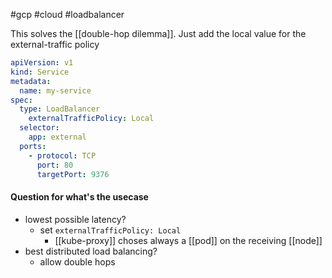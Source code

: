 #gcp #cloud #loadbalancer 

This solves the [[double-hop dilemma]]. Just add the local value for the external-traffic policy
```yaml
apiVersion: v1
kind: Service
metadata:
  name: my-service
spec:
  type: LoadBalancer
    externalTrafficPolicy: Local
  selector:
    app: external
  ports:
    - protocol: TCP
      port: 80
      targetPort: 9376
```

#### Question for what's the usecase
- lowest possible latency?
	- set `externalTrafficPolicy: Local`
		- [[kube-proxy]] choses always a [[pod]] on the receiving [[node]]
- best distributed load balancing?
	- allow double hops 